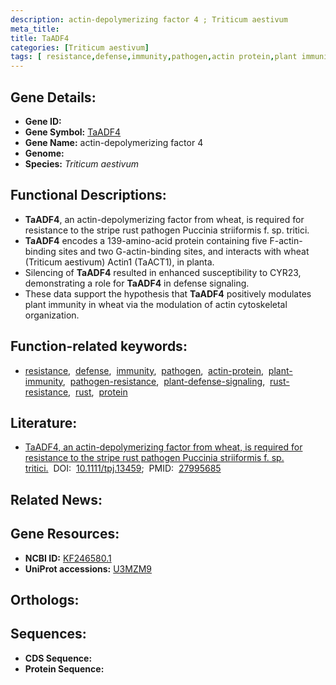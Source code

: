 ```yaml
---
description: actin-depolymerizing factor 4 ; Triticum aestivum
meta_title:
title: TaADF4
categories: [Triticum aestivum]
tags: [ resistance,defense,immunity,pathogen,actin protein,plant immunity,pathogen resistance,plant defense signaling,rust resistance,rust,protein ]
---
```


## Gene Details:
- **Gene ID:** []()
- **Gene Symbol:** <u>TaADF4</u>
- **Gene Name:** actin-depolymerizing factor 4
- **Genome:** []()
- **Species:** *Triticum aestivum*

## Functional Descriptions:
   - **TaADF4**, an actin-depolymerizing factor from wheat, is required for resistance to the stripe rust pathogen Puccinia striiformis f. sp. tritici.
   - **TaADF4** encodes a 139-amino-acid protein containing five F-actin-binding sites and two G-actin-binding sites, and interacts with wheat (Triticum aestivum) Actin1 (TaACT1), in planta.
   - Silencing of **TaADF4** resulted in enhanced susceptibility to CYR23, demonstrating a role for **TaADF4** in defense signaling.
   - These data support the hypothesis that **TaADF4** positively modulates plant immunity in wheat via the modulation of actin cytoskeletal organization.

## Function-related keywords:
   - [resistance](/tags/resistance/),&nbsp;&nbsp;[defense](/tags/defense/),&nbsp;&nbsp;[immunity](/tags/immunity/),&nbsp;&nbsp;[pathogen](/tags/pathogen/),&nbsp;&nbsp;[actin-protein](/tags/actin-protein/),&nbsp;&nbsp;[plant-immunity](/tags/plant-immunity/),&nbsp;&nbsp;[pathogen-resistance](/tags/pathogen-resistance/),&nbsp;&nbsp;[plant-defense-signaling](/tags/plant-defense-signaling/),&nbsp;&nbsp;[rust-resistance](/tags/rust-resistance/),&nbsp;&nbsp;[rust](/tags/rust/),&nbsp;&nbsp;[protein](/tags/protein/)

## Literature:
   - [TaADF4, an actin-depolymerizing factor from wheat, is required for resistance to the stripe rust pathogen Puccinia striiformis f. sp. tritici.](https://doi.org/10.1111/tpj.13459)&nbsp;&nbsp;DOI:&nbsp;&nbsp;[10.1111/tpj.13459](https://doi.org/10.1111/tpj.13459);&nbsp;&nbsp;PMID:&nbsp;&nbsp;[27995685](https://pubmed.ncbi.nlm.nih.gov/27995685/)

## Related News:

## Gene Resources:
- **NCBI ID:**  [KF246580.1](https://www.ncbi.nlm.nih.gov/gene/?term=KF246580.1)
- **UniProt accessions:**  [U3MZM9](https://www.uniprot.org/uniprotkb/U3MZM9/entry)

## Orthologs:

## Sequences:
- **CDS Sequence:**
- **Protein Sequence:**
